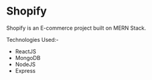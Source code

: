 # Shopify

Shopify is an E-commerce project built on MERN Stack.

Technologies Used:-
  - ReactJS
  - MongoDB
  - NodeJS
  - Express

